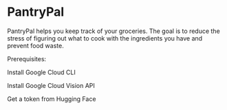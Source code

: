# PantryPal

PantryPal helps you keep track of your groceries. The goal is to reduce the stress of figuring out what to cook with the ingredients you have and prevent food waste.

Prerequisites:

Install Google Cloud CLI

Install Google Cloud Vision API

Get a token from Hugging Face
